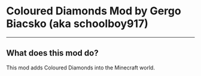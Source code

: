 <h1> Coloured Diamonds Mod by Gergo Biacsko (aka schoolboy917) </h1>
<hr>
<div id="main">
    <div>
        <h2> What does this mod do? </h2>
        <p>
            This mod adds Coloured Diamonds into the Minecraft world.
        </p>
    </div>
</div> 
